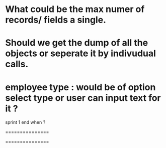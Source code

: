 What could be the max numer of  records/ fields a single. 
===============
Should we get the dump of all the objects or seperate it by indivudual calls. 
===============
employee type : would be of option select type or user can input text for it ?
===============
sprint 1 end when ?

===============

===============






